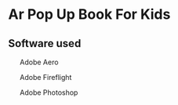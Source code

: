 <h1>Ar Pop Up Book For Kids</h1>

<h2>Software used</h2>

  <ul>Adobe Aero</ul>
  <ul>Adobe Fireflight</ul>
  <ul>Adobe Photoshop</ul>

